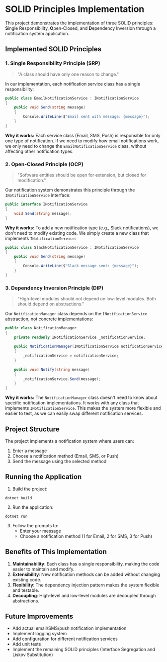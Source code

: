 # SOLID Principles Implementation

This project demonstrates the implementation of three SOLID principles: **S**ingle Responsibility, **O**pen-Closed, and **D**ependency Inversion through a notification system application.

## Implemented SOLID Principles

### 1. Single Responsibility Principle (SRP)
> "A class should have only one reason to change."

In our implementation, each notification service class has a single responsibility:

```csharp
public class EmailNotificationService : INotificationService
{
    public void Send(string message)
    {
        Console.WriteLine($"Email sent with message: {message}");
    }
}
```

**Why it works:** Each service class (Email, SMS, Push) is responsible for only one type of notification. If we need to modify how email notifications work, we only need to change the `EmailNotificationService` class, without affecting other notification types.

### 2. Open-Closed Principle (OCP)
> "Software entities should be open for extension, but closed for modification."

Our notification system demonstrates this principle through the `INotificationService` interface:

```csharp
public interface INotificationService
{
    void Send(string message);
}
```

**Why it works:** To add a new notification type (e.g., Slack notifications), we don't need to modify existing code. We simply create a new class that implements `INotificationService`:

```csharp
public class SlackNotificationService : INotificationService
{
    public void Send(string message)
    {
        Console.WriteLine($"Slack message sent: {message}");
    }
}
```

### 3. Dependency Inversion Principle (DIP)
> "High-level modules should not depend on low-level modules. Both should depend on abstractions."

Our `NotificationManager` class depends on the `INotificationService` abstraction, not concrete implementations:

```csharp
public class NotificationManager
{
    private readonly INotificationService _notificationService;
    
    public NotificationManager(INotificationService notificationService)
    {
        _notificationService = notificationService;
    }
    
    public void Notify(string message)
    {
        _notificationService.Send(message);
    }
}
```

**Why it works:** The `NotificationManager` class doesn't need to know about specific notification implementations. It works with any class that implements `INotificationService`. This makes the system more flexible and easier to test, as we can easily swap different notification services.

## Project Structure

The project implements a notification system where users can:
1. Enter a message
2. Choose a notification method (Email, SMS, or Push)
3. Send the message using the selected method

## Running the Application

1. Build the project:
```
dotnet build
```

2. Run the application:
```
dotnet run
```

3. Follow the prompts to:
   - Enter your message
   - Choose a notification method (1 for Email, 2 for SMS, 3 for Push)

## Benefits of This Implementation

1. **Maintainability**: Each class has a single responsibility, making the code easier to maintain and modify.
2. **Extensibility**: New notification methods can be added without changing existing code.
3. **Flexibility**: The dependency injection pattern makes the system flexible and testable.
4. **Decoupling**: High-level and low-level modules are decoupled through abstractions.

## Future Improvements

- Add actual email/SMS/push notification implementation
- Implement logging system
- Add configuration for different notification services
- Add unit tests
- Implement the remaining SOLID principles (Interface Segregation and Liskov Substitution)